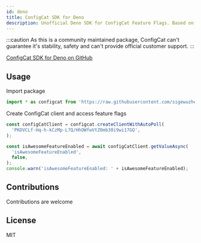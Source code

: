 ```yaml
---
id: deno
title: ConfigCat SDK for Deno
description: Unofficial Deno SDK for ConfigCat Feature Flags. Based on ConfigCat's Node.js SDK.
---
```


:::caution
As this is a community maintained package, ConfigCat can't guarantee it's stability, safety and can't provide official customer support.
:::

<a href="https://github.com/sigewuzhere/configcat-deno" target="_blank">ConfigCat SDK for Deno on GitHub</a>

## Usage

Import package

```js
import * as configcat from 'https://raw.githubusercontent.com/sigewuzhere/configcat-deno/master/client.ts';
```

Create ConfigCat client and access feature flags

```js
const configCatClient = configcat.createClientWithAutoPoll(
  'PKDVCLf-Hq-h-kCzMp-L7Q/HhOWfwVtZ0mb30i9wi17GQ',
);

const isAwesomeFeatureEnabled = await configCatClient.getValueAsync(
  'isAwesomeFeatureEnabled',
  false,
);
console.warn('isAwesomeFeatureEnabled: ' + isAwesomeFeatureEnabled);
```

## Contributions

Contributions are welcome

## License

MIT
